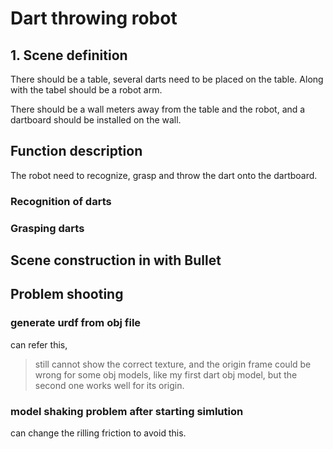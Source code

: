 # Dart throwing robot

## 1. Scene definition
There should be a table, several darts need to be placed on the table. Along with the tabel should be a robot arm.

There should be a wall meters away from the table and the robot, and a dartboard should be installed on the wall.

## Function description
The robot need to recognize, grasp and throw the dart onto the dartboard.

### Recognition of darts

### Grasping darts

## Scene construction in with Bullet

## Problem shooting
### generate urdf from obj file
can refer this,

> still cannot show the correct texture, and the origin frame could be wrong for some obj models, like my first dart obj model, but the second one works well for its origin.

### model shaking problem after starting simlution
can change the rilling friction to avoid this.